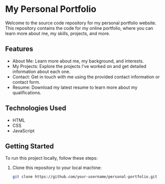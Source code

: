 # My Personal Portfolio

Welcome to the source code repository for my personal portfolio website. This repository contains the code for my online portfolio, where you can learn more about me, my skills, projects, and more.

## Features

- About Me: Learn more about me, my background, and interests.
- My Projects: Explore the projects I've worked on and get detailed information about each one.
- Contact: Get in touch with me using the provided contact information or contact form.
- Resume: Download my latest resume to learn more about my qualifications.

## Technologies Used

- HTML
- CSS
- JavaScript

## Getting Started

To run this project locally, follow these steps:

1. Clone this repository to your local machine:

   ```bash
   git clone https://github.com/your-username/personal-portfolio.git

